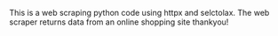 This is a web scraping python code using httpx and selctolax.
The web scraper returns data from an online shopping site
thankyou!
